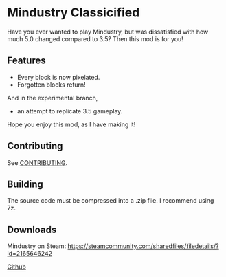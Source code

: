 # Mindustry Classicified
Have you ever wanted to play Mindustry, but was dissatisfied with how much 5.0 changed compared to 3.5? Then this mod is for you!

## Features
  - Every block is now pixelated.
  - Forgotten blocks return!
  
And in the experimental branch,
  - an attempt to replicate 3.5 gameplay.

Hope you enjoy this mod, as I have making it!

## Contributing
See [CONTRIBUTING](CONTRIBUTING.md).

## Building
The source code must be compressed into a .zip file. I recommend using 7z.

## Downloads
Mindustry on Steam: https://steamcommunity.com/sharedfiles/filedetails/?id=2165646242

[Github](https://github.com/BasedUser/MindustryClassicified/releases) 
